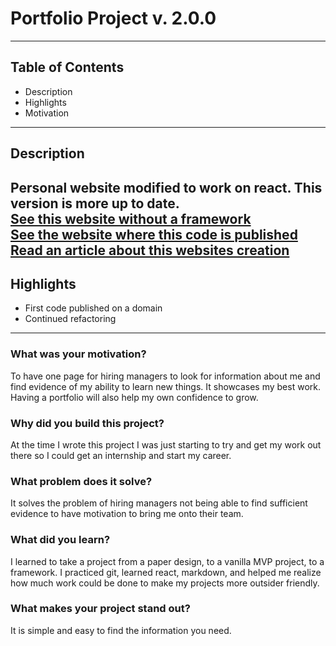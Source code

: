 # Portfolio Project v. 2.0.0
---
## Table of Contents
* Description
* Highlights
* Motivation
---
## Description
Personal website modified to work on react. This version is more up to date.<br/>
[See this website without a framework](https://codyl.github.io/portfolioWebsite/) <br/>
[See the website where this code is published](http://codylillywhite.com/) <br/>
[Read an article about this websites creation](https://codylillyw.medium.com/portfolio-creation-process-d2c2fd6539d5) <br/>
---
## Highlights
* First code published on a domain
* Continued refactoring
---
### What was your motivation?
To have one page for hiring managers to look for information about me and find evidence of my ability to learn new things. It showcases my best work. Having a portfolio will 
also help my own confidence to grow.
### Why did you build this project?
At the time I wrote this project I was just starting to try and get my work out there so I could get an internship and start my career.
### What problem does it solve?
It solves the problem of hiring managers not being able to find sufficient evidence to have motivation to bring me onto their team.
### What did you learn?
I learned to take a project from a paper design, to a vanilla MVP project, to a framework. I practiced git, learned react, markdown, and helped me realize how much work could be done to 
make my projects more outsider friendly.
### What makes your project stand out? 
It is simple and easy to find the information you need.


[//]: # "How to install, How to use, Credits"
